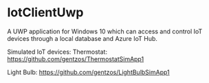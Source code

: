 # IotClientUwp
A UWP application for Windows 10 which can access and control IoT devices through a local database and Azure IoT Hub.

Simulated IoT devices:
Thermostat:
https://github.com/gentzos/ThermostatSimApp1

Light Bulb:
https://github.com/gentzos/LightBulbSimApp1
